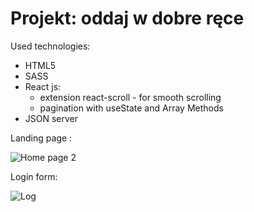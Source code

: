 # Projekt: oddaj w dobre ręce

Used technologies:

  - HTML5
  - SASS
  - React js:
    * extension react-scroll - for smooth scrolling
    * pagination with useState and Array Methods
  - JSON server
  
  
  
 Landing page :
 
 ![Home page 2](https://user-images.githubusercontent.com/102159340/212390600-58d72377-7e25-475b-a9fe-cc3c8fb37771.png)
 
 Login form:
 
 ![Log](https://user-images.githubusercontent.com/102159340/212391174-bf4711e2-0328-4aaf-bc67-15ec6897f7ee.png)

